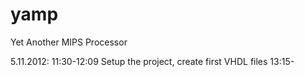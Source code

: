 yamp
====

Yet Another MIPS Processor

5.11.2012: 11:30-12:09 Setup the project, create first VHDL files
13:15-
